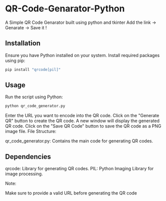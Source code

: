 # QR-Code-Genarator-Python

A Simple QR Code Genarator built using python and tkinter
Add the link -> Genarate -> Save it !

## Installation

Ensure you have Python installed on your system.
Install required packages using pip:

```python
pip install "qrcode[pil]"
```

## Usage

Run the script using Python:

```python
python qr_code_generator.py
```

Enter the URL you want to encode into the QR code.
Click on the "Generate QR" button to create the QR code.
A new window will display the generated QR code.
Click on the "Save QR Code" button to save the QR code as a PNG image file.
File Structure:

qr_code_generator.py: Contains the main code for generating QR codes.

## Dependencies

qrcode: Library for generating QR codes.
PIL: Python Imaging Library for image processing.

Note:

Make sure to provide a valid URL before generating the QR code
